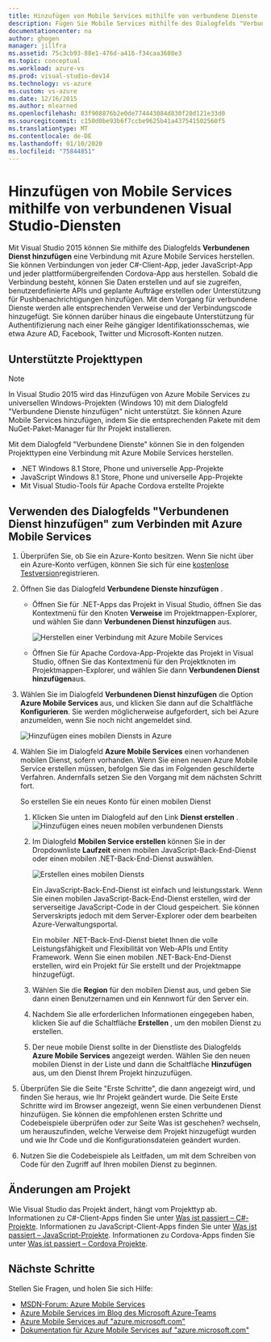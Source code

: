 ```yaml
---
title: Hinzufügen von Mobile Services mithilfe von verbundene Dienste
description: Fügen Sie Mobile Services mithilfe des Dialogfelds "Verbundene Dienste hinzufügen" in Visual Studio hinzu
documentationcenter: na
author: ghogen
manager: jillfra
ms.assetid: 75c3cb93-88e1-476d-a416-f34caa3608e3
ms.topic: conceptual
ms.workload: azure-vs
ms.prod: visual-studio-dev14
ms.technology: vs-azure
ms.custom: vs-azure
ms.date: 12/16/2015
ms.author: mlearned
ms.openlocfilehash: 83f908876b2e0de774443084d830f20d121e33d0
ms.sourcegitcommit: c150d0be93b6f7ccbe9625b41a437541502560f5
ms.translationtype: MT
ms.contentlocale: de-DE
ms.lasthandoff: 01/10/2020
ms.locfileid: "75844851"
---
```

# <a name="adding-mobile-services-by-using-visual-studio-connected-services"></a>Hinzufügen von Mobile Services mithilfe von verbundenen Visual Studio-Diensten
Mit Visual Studio 2015 können Sie mithilfe des Dialogfelds **Verbundenen Dienst hinzufügen** eine Verbindung mit Azure Mobile Services herstellen. Sie können Verbindungen von jeder C#-Client-App, jeder JavaScript-App und jeder plattformübergreifenden Cordova-App aus herstellen. Sobald die Verbindung besteht, können Sie Daten erstellen und auf sie zugreifen, benutzerdefinierte APIs und geplante Aufträge erstellen oder Unterstützung für Pushbenachrichtigungen hinzufügen.  Mit dem Vorgang für verbundene Dienste werden alle entsprechenden Verweise und der Verbindungscode hinzugefügt. Sie können darüber hinaus die eingebaute Unterstützung für Authentifizierung nach einer Reihe gängiger Identifikationsschemas, wie etwa Azure AD, Facebook, Twitter und Microsoft-Konten nutzen.

## <a name="supported-project-types"></a>Unterstützte Projekttypen
> [!NOTE]
> In Visual Studio 2015 wird das Hinzufügen von Azure Mobile Services zu universellen Windows-Projekten (Windows 10) mit dem Dialogfeld "Verbundene Dienste hinzufügen" nicht unterstützt. Sie können Azure Mobile Services hinzufügen, indem Sie die entsprechenden Pakete mit dem NuGet-Paket-Manager für Ihr Projekt installieren.
>
>

Mit dem Dialogfeld "Verbundene Dienste" können Sie in den folgenden Projekttypen eine Verbindung mit Azure Mobile Services herstellen.

* .NET Windows 8.1 Store, Phone und universelle App-Projekte
* JavaScript Windows 8.1 Store, Phone und universelle App-Projekte
* Mit Visual Studio-Tools für Apache Cordova erstellte Projekte

## <a name="connect-to-azure-mobile-services-using-the-add-connected-services-dialog"></a>Verwenden des Dialogfelds "Verbundenen Dienst hinzufügen" zum Verbinden mit Azure Mobile Services
1. Überprüfen Sie, ob Sie ein Azure-Konto besitzen. Wenn Sie nicht über ein Azure-Konto verfügen, können Sie sich für eine [kostenlose Testversion](https://azure.microsoft.com/pricing/free-trial/)registrieren.
2. Öffnen Sie das Dialogfeld **Verbundene Dienste hinzufügen** .

   * Öffnen Sie für .NET-Apps das Projekt in Visual Studio, öffnen Sie das Kontextmenü für den Knoten **Verweise** im Projektmappen-Explorer, und wählen Sie dann **Verbundenen Dienst hinzufügen** aus.

        ![Herstellen einer Verbindung mit Azure Mobile Services](./media/vs-azure-tools-connected-services-add-mobile-services/IC797635.png)
   * Öffnen Sie für Apache Cordova-App-Projekte das Projekt in Visual Studio, öffnen Sie das Kontextmenü für den Projektknoten im Projektmappen-Explorer, und wählen Sie dann **Verbundenen Dienst hinzufügen**aus.
3. Wählen Sie im Dialogfeld **Verbundenen Dienst hinzufügen** die Option **Azure Mobile Services** aus, und klicken Sie dann auf die Schaltfläche **Konfigurieren**. Sie werden möglicherweise aufgefordert, sich bei Azure anzumelden, wenn Sie noch nicht angemeldet sind.

    ![Hinzufügen eines mobilen Diensts in Azure](./media/vs-azure-tools-connected-services-add-mobile-services/IC797636.png)
4. Wählen Sie im Dialogfeld **Azure Mobile Services** einen vorhandenen mobilen Dienst, sofern vorhanden. Wenn Sie einen neuen Azure Mobile Service erstellen müssen, befolgen Sie das im Folgenden geschilderte Verfahren. Andernfalls setzen Sie den Vorgang mit dem nächsten Schritt fort.

    So erstellen Sie ein neues Konto für einen mobilen Dienst

   1. Klicken Sie unten im Dialogfeld auf den Link **Dienst erstellen** .
       ![Hinzufügen eines neuen mobilen verbundenen Diensts](./media/vs-azure-tools-connected-services-add-mobile-services/IC797637.png)
   2. Im Dialogfeld **Mobilen Service erstellen** können Sie in der Dropdownliste **Laufzeit** einen mobilen JavaScript-Back-End-Dienst oder einen mobilen .NET-Back-End-Dienst auswählen.

       ![Erstellen eines mobilen Diensts](./media/vs-azure-tools-connected-services-add-mobile-services/IC797638.png)

       Ein JavaScript-Back-End-Dienst ist einfach und leistungsstark. Wenn Sie einen mobilen JavaScript-Back-End-Dienst erstellen, wird der serverseitige JavaScript-Code in der Cloud gespeichert. Sie können Serverskripts jedoch mit dem Server-Explorer oder dem bearbeiten Azure-Verwaltungsportal.

       Ein mobiler .NET-Back-End-Dienst bietet Ihnen die volle Leistungsfähigkeit und Flexibilität von Web-APIs und Entity Framework. Wenn Sie einen mobilen .NET-Back-End-Dienst erstellen, wird ein Projekt für Sie erstellt und der Projektmappe hinzugefügt.
   3. Wählen Sie die **Region** für den mobilen Dienst aus, und geben Sie dann einen Benutzernamen und ein Kennwort für den Server ein.
   4. Nachdem Sie alle erforderlichen Informationen eingegeben haben, klicken Sie auf die Schaltfläche **Erstellen** , um den mobilen Dienst zu erstellen.
   5. Der neue mobile Dienst sollte in der Dienstliste des Dialogfelds **Azure Mobile Services** angezeigt werden. Wählen Sie den neuen mobilen Dienst in der Liste und dann die Schaltfläche **Hinzufügen** aus, um den Dienst Ihrem Projekt hinzuzufügen.
5. Überprüfen Sie die Seite "Erste Schritte", die dann angezeigt wird, und finden Sie heraus, wie Ihr Projekt geändert wurde. Die Seite Erste Schritte wird im Browser angezeigt, wenn Sie einen verbundenen Dienst hinzufügen. Sie können die empfohlenen ersten Schritte und Codebeispiele überprüfen oder zur Seite Was ist geschehen? wechseln, um herauszufinden, welche Verweise dem Projekt hinzugefügt wurden und wie Ihr Code und die Konfigurationsdateien geändert wurden.
6. Nutzen Sie die Codebeispiele als Leitfaden, um mit dem Schreiben von Code für den Zugriff auf Ihren mobilen Dienst zu beginnen.

## <a name="how-your-project-is-modified"></a>Änderungen am Projekt
Wie Visual Studio das Projekt ändert, hängt vom Projekttyp ab. Informationen zu C#-Client-Apps finden Sie unter [Was ist passiert – C#-Projekte](https://docs.microsoft.com/azure/). Informationen zu JavaScript-Client-Apps finden Sie unter [Was ist passiert – JavaScript-Projekte](https://docs.microsoft.com/azure/). Informationen zu Cordova-Apps finden Sie unter [Was ist passiert – Cordova Projekte](https://docs.microsoft.com/azure/).

## <a name="next-steps"></a>Nächste Schritte
Stellen Sie Fragen, und holen Sie sich Hilfe:

* [MSDN-Forum: Azure Mobile Services](https://social.msdn.microsoft.com/forums/azure/home?forum=azuremobile)
* [Azure Mobile Services im Blog des Microsoft Azure-Teams](https://azure.microsoft.com/blog/topics/mobile/)
* [Azure Mobile Services auf "azure.microsoft.com"](https://azure.microsoft.com/services/mobile-services/)
* [Dokumentation für Azure Mobile Services auf "azure.microsoft.com"](https://azure.microsoft.com/documentation/services/mobile-services/)
